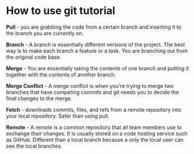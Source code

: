 # How to use git tutorial



**Pull** -  you are grabbing the code from a certain branch and inserting it to the branch you are currently on.

**Branch** - A branch is essentially different versions of the project. The best way is to make each branch a feature or a task. You are branching out from the original code base.

**Merge** - You are essentially taking the contents of one branch and putting it together with the contents of another branch.

**Merge Conflict** - A merge conflict is when you're trying to merge two branches that have competing commits and git needs you to decide the final changes to the merge.

**Fetch** - downloads commits, files, and refs from a remote repository into your local repository. Safer than using pull.

**Remote** - A remote is a common repository that all team members use to exchange their changes. It is usually stored on a code hosting service such as GitHub. Different than a local branch because a only the local user can see the local branches. 
